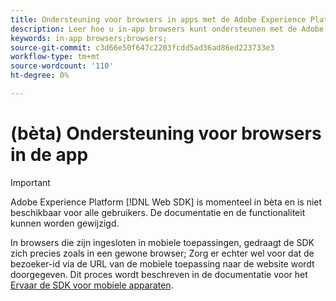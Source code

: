 ```yaml
---
title: Ondersteuning voor browsers in apps met de Adobe Experience Platform Web SDK
description: Leer hoe u in-app browsers kunt ondersteunen met de Adobe Experience Platform Web SDK.
keywords: in-app browsers;browsers;
source-git-commit: c3d66e50f647c2203fcdd5ad36ad86ed223733e3
workflow-type: tm+mt
source-wordcount: '110'
ht-degree: 0%

---
```



# (bèta) Ondersteuning voor browsers in de app

>[!IMPORTANT]
>
>Adobe Experience Platform [!DNL Web SDK] is momenteel in bèta en is niet beschikbaar voor alle gebruikers. De documentatie en de functionaliteit kunnen worden gewijzigd.

In browsers die zijn ingesloten in mobiele toepassingen, gedraagt de SDK zich precies zoals in een gewone browser; Zorg er echter wel voor dat de bezoeker-id via de URL van de mobiele toepassing naar de website wordt doorgegeven. Dit proces wordt beschreven in de documentatie voor het [Ervaar de SDK voor mobiele apparaten](https://experienceleague.adobe.com/docs/mobile-services/ios/sdk-reference-ios/hybrid-app.html).
